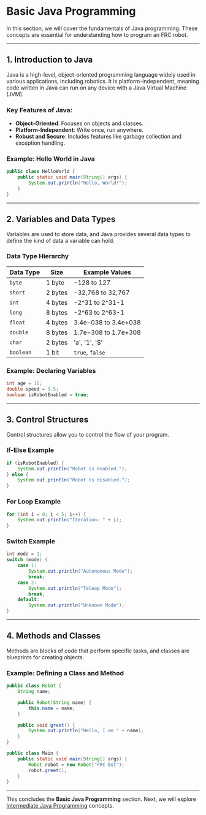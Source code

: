 # Basic Java Programming

In this section, we will cover the fundamentals of Java programming. These concepts are essential for understanding how to program an FRC robot.

---

## 1. Introduction to Java

Java is a high-level, object-oriented programming language widely used in various applications, including robotics. It is platform-independent, meaning code written in Java can run on any device with a Java Virtual Machine (JVM).

### Key Features of Java:
- **Object-Oriented**: Focuses on objects and classes.
- **Platform-Independent**: Write once, run anywhere.
- **Robust and Secure**: Includes features like garbage collection and exception handling.

### Example: Hello World in Java
```java
public class HelloWorld {
    public static void main(String[] args) {
        System.out.println("Hello, World!");
    }
}
```

---

## 2. Variables and Data Types

Variables are used to store data, and Java provides several data types to define the kind of data a variable can hold.

### Data Type Hierarchy
| Data Type   | Size       | Example Values       |
|-------------|------------|----------------------|
| `byte`      | 1 byte     | -128 to 127          |
| `short`     | 2 bytes    | -32,768 to 32,767    |
| `int`       | 4 bytes    | -2^31 to 2^31-1      |
| `long`      | 8 bytes    | -2^63 to 2^63-1      |
| `float`     | 4 bytes    | 3.4e−038 to 3.4e+038 |
| `double`    | 8 bytes    | 1.7e−308 to 1.7e+308 |
| `char`      | 2 bytes    | 'a', '1', '$'        |
| `boolean`   | 1 bit      | `true`, `false`      |

### Example: Declaring Variables
```java
int age = 16;
double speed = 3.5;
boolean isRobotEnabled = true;
```

---

## 3. Control Structures

Control structures allow you to control the flow of your program.

### If-Else Example
```java
if (isRobotEnabled) {
    System.out.println("Robot is enabled.");
} else {
    System.out.println("Robot is disabled.");
}
```

### For Loop Example
```java
for (int i = 0; i < 5; i++) {
    System.out.println("Iteration: " + i);
}
```

### Switch Example
```java
int mode = 1;
switch (mode) {
    case 1:
        System.out.println("Autonomous Mode");
        break;
    case 2:
        System.out.println("Teleop Mode");
        break;
    default:
        System.out.println("Unknown Mode");
}
```

---

## 4. Methods and Classes

Methods are blocks of code that perform specific tasks, and classes are blueprints for creating objects.

### Example: Defining a Class and Method
```java
public class Robot {
    String name;

    public Robot(String name) {
        this.name = name;
    }

    public void greet() {
        System.out.println("Hello, I am " + name);
    }
}

public class Main {
    public static void main(String[] args) {
        Robot robot = new Robot("FRC Bot");
        robot.greet();
    }
}
```

---

This concludes the **Basic Java Programming** section. Next, we will explore [Intermediate Java Programming](03_Intermediate_Java_Programming.md) concepts.
